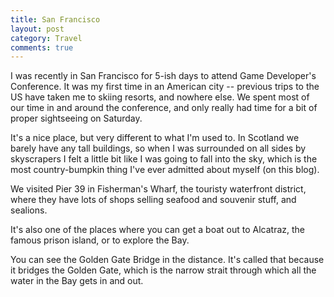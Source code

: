```yaml
---
title: San Francisco
layout: post
category: Travel
comments: true
---
```


I was recently in San Francisco for 5-ish days to attend Game Developer's Conference. It was my first time in an American city -- previous trips to the US have taken me to skiing resorts, and nowhere else. We spent most of our time in and around the conference, and only really had time for a bit of proper sightseeing on Saturday.

It's a nice place, but very different to what I'm used to. In Scotland we barely have any tall buildings, so when I was surrounded on all sides by skyscrapers I felt a little bit like I was going to fall into the sky, which is the most country-bumpkin thing I've ever admitted about myself (on this blog).

We visited Pier 39 in Fisherman's Wharf, the touristy waterfront district, where they have lots of shops selling seafood and souvenir stuff, and sealions.

It's also one of the places where you can get a boat out to Alcatraz, the famous prison island, or to explore the Bay.

You can see the Golden Gate Bridge in the distance. It's called that because it bridges the Golden Gate, which is the narrow strait through which all the water in the Bay gets in and out.
